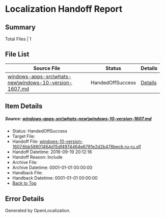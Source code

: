 # <a name='report-top'></a> Localization Handoff Report

## Summary
 Total Files | 1

## File List
 Source File | Status | Details 
 ----------- | ------ | ------- 
 [windows-apps-src\whats-new\windows-10-version-1607.md](https://github.com/Microsoft/windows-apps/blob/fabe73cf75db4ce4b27805c7a4cf1c820be1b43e/windows-apps-src/whats-new/windows-10-version-1607.md) | HandedOffSuccess | [Details](#e9e381f3d01e2c0acc5c4ad55937fce3120a32498012)

## Item Details
##### <a name='e9e381f3d01e2c0acc5c4ad55937fce3120a32498012'></a> Source: [windows-apps-src\whats-new\windows-10-version-1607.md](https://github.com/Microsoft/windows-apps/blob/fabe73cf75db4ce4b27805c7a4cf1c820be1b43e/windows-apps-src/whats-new/windows-10-version-1607.md)
* Status: HandedOffSuccess
* Target File: 
* Handoff File: [windows-10-version-1607.6bb58601464d15df4974464e6781e2d2b478becb.ru-ru.xlf](https://github.com/Microsoft/WDG.handoff/blob/b3ce79e1258e246e1faeb4c4b67858711c9163b3/ol-handoff/Microsoft/windows-apps.ru-ru/master/windows-10-version-1607.6bb58601464d15df4974464e6781e2d2b478becb.ru-ru.xlf)
* Handoff Datetime: 2016-09-19 20:12:16
* Handoff Reason: Include
* Archive File: 
* Archive Datetime: 0001-01-01 00:00:00
* Handback File: 
* Handback Datetime: 0001-01-01 00:00:00
* [Back to Top](#report-top)


## Error Details

Generated by OpenLocalization.

